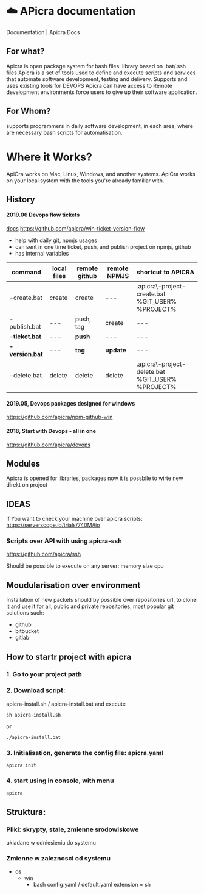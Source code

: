 # :cloud: APicra documentation
Documentation | Apicra Docs

##  For what?
Apicra is open package system for bash files.
library based on .bat/.ssh files
Apicra is a set of tools used to define and execute scripts and services that automate software development, testing and delivery.
Supports and uses existing tools for DEVOPS
Apicra can have access to Remote development environments force users to give up their software application. 

## For Whom?
supports programmers in daily software development, in each area, where are necessary
bash scripts for automatisation.

# Where it Works?
ApiCra works on Mac, Linux, Windows, and another systems. 
ApiCra works on your local system with the tools you're already familiar with. 


## History

#### 2019.06 Devops flow tickets
[docs](https://github.com/apicra/win-ticket-version-flow/blob/master/README.md)
https://github.com/apicra/win-ticket-version-flow
+ help with daily git, npmjs usages
+ can sent in one time ticket, push, and publish project on npmjs, github
+ has internal variables

| command | local files | remote github | remote NPMJS | shortcut to APICRA
| --- | --- | --- | --- | --- |
| -create.bat | create | create | --- | .apicra\\-project-create.bat %GIT_USER% %PROJECT% |
| -publish.bat | --- | push, tag | create | --- |
| **-ticket.bat** | --- | **push** | --- | --- |
| **-version.bat** | --- | **tag** | **update** | --- |
| -delete.bat | delete | delete | delete | .apicra\\-project-delete.bat %GIT_USER% %PROJECT%  |


#### 2019.05, Devops packages designed for windows
https://github.com/apicra/npm-github-win

#### 2018, Start with Devops - all in one
https://github.com/apicra/devops


## Modules

Apicra is opened for libraries, packages
now it is possbile to wirte new direkt on project

## IDEAS
if You want to check your machine over apicra scripts:
https://serverscope.io/trials/740M#io

### Scripts over API with using apicra-ssh
https://github.com/apicra/ssh

Should be possible to execute on any server:
memory
size
cpu

## Moudularisation over environment
Installation of new packets should by possible over repositories url, to clone it and use it
for all, public and private repositories, most popular git solutions such: 
+ github
+ bitbucket
+ gitlab

## How to startr project with apicra
### 1. Go to your project path

### 2. Download script:
apicra-install.sh / apicra-install.bat 
and execute

    sh apicra-install.sh
or 

    ./apicra-install.bat


### 3. Initialisation, generate the config file: apicra.yaml

    apicra init
    
### 4. start using in console, with menu
  
    apicra
    

## Struktura:

### Pliki: skrypty, stale, zmienne srodowiskowe
  ukladane w odniesieniu do systemu
  
  
### Zmienne w zaleznosci od systemu

+ os
  + win
    + bash
      config.yaml / default.yaml
        extension = sh
        

